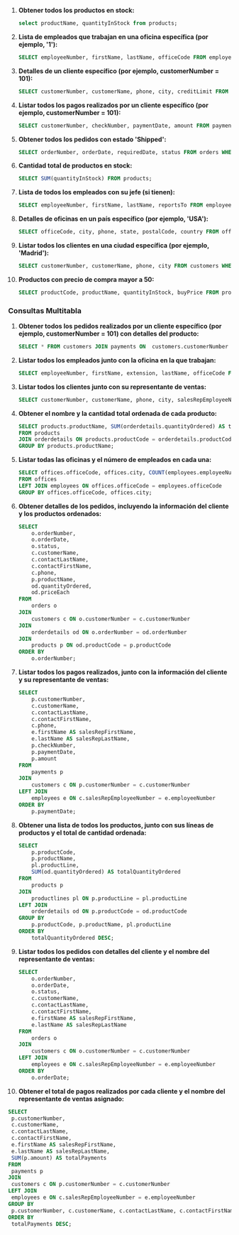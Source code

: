 1. **Obtener todos los productos en stock:**

   ```sql
   select productName, quantityInStock from products;
   ```

2. **Lista de empleados que trabajan en una oficina específica (por ejemplo, '1'):**

   ```sql
   SELECT employeeNumber, firstName, lastName, officeCode FROM employees WHERE officeCode = 6;
   ```

3. **Detalles de un cliente específico (por ejemplo, customerNumber = 101):**

   ```sql
   SELECT customerNumber, customerName, phone, city, creditLimit FROM customers WHERE customerNumber = 398;
   ```

4. **Listar todos los pagos realizados por un cliente específico (por ejemplo, customerNumber = 101):**

   ```sql
   SELECT customerNumber, checkNumber, paymentDate, amount FROM payments WHERE customerNumber = 398;
   ```

5. **Obtener todos los pedidos con estado 'Shipped':**

   ```sql
   SELECT orderNumber, orderDate, requiredDate, status FROM orders WHERE status = 'Shipped';
   ```

6. **Cantidad total de productos en stock:**

   ```sql
   SELECT SUM(quantityInStock) FROM products;
   ```

7. **Lista de todos los empleados con su jefe (si tienen):**

   ```sql
   SELECT employeeNumber, firstName, lastName, reportsTo FROM employees WHERE reportsTo NOT IN ('NULL') ORDER BY employeeNumber;
   ```

8. **Detalles de oficinas en un país específico (por ejemplo, 'USA'):**

   ```sql
   SELECT officeCode, city, phone, state, postalCode, country FROM offices WHERE country = 'USA';
   ```

9. **Listar todos los clientes en una ciudad específica (por ejemplo, 'Madrid'):**

   ```sql
   SELECT customerNumber, customerName, phone, city FROM customers WHERE city = 'Madrid';
   ```

10. **Productos con precio de compra mayor a 50:**

    ```sql
    SELECT productCode, productName, quantityInStock, buyPrice FROM products WHERE buyPrice > 50;
    ```

### Consultas Multitabla

1. **Obtener todos los pedidos realizados por un cliente específico (por ejemplo, customerNumber = 101) con detalles del producto:**

   ```sql
   SELECT * FROM customers JOIN payments ON  customers.customerNumber = payments.customerNumber WHERE customers.customerNumber = 398;
   ```

2. **Listar todos los empleados junto con la oficina en la que trabajan:**

   ```sql
   SELECT employeeNumber, firstName, extension, lastName, officeCode FROM employees;
   ```

3. **Listar todos los clientes junto con su representante de ventas:**

   ```sql
   SELECT customerNumber, customerName, phone, city, salesRepEmployeeNumber FROM customers;
   ```

4. **Obtener el nombre y la cantidad total ordenada de cada producto:**

   ```sql
   SELECT products.productName, SUM(orderdetails.quantityOrdered) AS total_ordered
   FROM products
   JOIN orderdetails ON products.productCode = orderdetails.productCode
   GROUP BY products.productName;
   ```

5. **Listar todas las oficinas y el número de empleados en cada una:**

   ```sql
   SELECT offices.officeCode, offices.city, COUNT(employees.employeeNumber) AS numEmpleados
   FROM offices
   LEFT JOIN employees ON offices.officeCode = employees.officeCode
   GROUP BY offices.officeCode, offices.city;
   ```

6. **Obtener detalles de los pedidos, incluyendo la información del cliente y los productos ordenados:**

   ```sql
   SELECT 
       o.orderNumber,
       o.orderDate,
       o.status,
       c.customerName,
       c.contactLastName,
       c.contactFirstName,
       c.phone,
       p.productName,
       od.quantityOrdered,
       od.priceEach
   FROM 
       orders o
   JOIN 
       customers c ON o.customerNumber = c.customerNumber
   JOIN 
       orderdetails od ON o.orderNumber = od.orderNumber
   JOIN 
       products p ON od.productCode = p.productCode
   ORDER BY 
       o.orderNumber;
   ```

7. **Listar todos los pagos realizados, junto con la información del cliente y su representante de ventas:**

   ```sql
   SELECT 
       p.customerNumber,
       c.customerName,
       c.contactLastName,
       c.contactFirstName,
       c.phone,
       e.firstName AS salesRepFirstName,
       e.lastName AS salesRepLastName,
       p.checkNumber,
       p.paymentDate,
       p.amount
   FROM 
       payments p
   JOIN 
       customers c ON p.customerNumber = c.customerNumber
   LEFT JOIN 
       employees e ON c.salesRepEmployeeNumber = e.employeeNumber
   ORDER BY 
       p.paymentDate;
   ```

8. **Obtener una lista de todos los productos, junto con sus líneas de productos y el total de cantidad ordenada:**

   ```sql
   SELECT 
       p.productCode,
       p.productName,
       pl.productLine,
       SUM(od.quantityOrdered) AS totalQuantityOrdered
   FROM 
       products p
   JOIN 
       productlines pl ON p.productLine = pl.productLine
   LEFT JOIN 
       orderdetails od ON p.productCode = od.productCode
   GROUP BY 
       p.productCode, p.productName, pl.productLine
   ORDER BY 
       totalQuantityOrdered DESC;
   ```

9. **Listar todos los pedidos con detalles del cliente y el nombre del representante de ventas:**

   ```sql
   SELECT 
       o.orderNumber,
       o.orderDate,
       o.status,
       c.customerName,
       c.contactLastName,
       c.contactFirstName,
       e.firstName AS salesRepFirstName,
       e.lastName AS salesRepLastName
   FROM 
       orders o
   JOIN 
       customers c ON o.customerNumber = c.customerNumber
   LEFT JOIN 
       employees e ON c.salesRepEmployeeNumber = e.employeeNumber
   ORDER BY 
       o.orderDate;
   ```

10. **Obtener el total de pagos realizados por cada cliente y el nombre del representante de ventas asignado:**

   ```sql
SELECT 
    p.customerNumber,
    c.customerName,
    c.contactLastName,
    c.contactFirstName,
    e.firstName AS salesRepFirstName,
    e.lastName AS salesRepLastName,
    SUM(p.amount) AS totalPayments
FROM 
    payments p
JOIN 
    customers c ON p.customerNumber = c.customerNumber
LEFT JOIN 
    employees e ON c.salesRepEmployeeNumber = e.employeeNumber
GROUP BY 
    p.customerNumber, c.customerName, c.contactLastName, c.contactFirstName, e.firstName, e.lastName
ORDER BY 
    totalPayments DESC;
   ```

